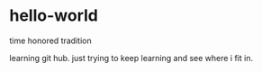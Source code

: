 # hello-world
time honored tradition

learning git hub. 
just trying to keep learning and see where i fit in.
